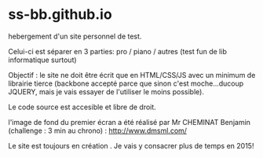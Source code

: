 ss-bb.github.io
===============

hebergement d'un site personnel de test.

Celui-ci est séparer en 3 parties: pro / piano / autres (test fun de lib informatique surtout)

Objectif : le site ne doit être écrit que en HTML/CSS/JS avec un minimum de librairie tierce (backbone accepté parce que sinon c'est moche...ducoup JQUERY, mais je vais essayer de l'utiliser le moins possible).

Le code source est accesible et libre de droit.

l'image de fond du premier écran a été réalisé par Mr CHEMINAT Benjamin (challenge : 3 min au chrono) : http://www.dmsml.com/

Le site est toujours en création . Je vais y consacrer plus de temps en 2015!
